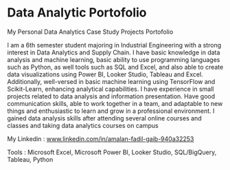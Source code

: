 # Data Analytic Portofolio
My Personal Data Analytics Case Study Projects Portofolio


I am a 6th semester student majoring in Industrial Engineering with a strong interest in Data Analytics and Supply Chain. I have basic knowledge in data analysis and machine learning, basic ability to use programming languages such as Python, as well tools such as SQL and Excel, and also able to create data visualizations using Power BI, Looker Studio, Tableau and Excel. Additionally, well-versed in basic machine learning using TensorFlow and Scikit-Learn, enhancing analytical capabilities. I have experience in small projects related to data analysis and information presentation. Have good communication skills, able to work together in a team, and adaptable to new things and enthusiastic to learn and grow in a professional environment. I gained data analysis skills after attending several online courses and classes and taking data analytics courses on campus



My Linkedin : www.linkedin.com/in/amalan-fadil-gaib-940a32253

Tools :  Microsoft Excel, Microsoft Power BI, Looker Studio, SQL/BigQuery, Tableau, Python
        
    
    

